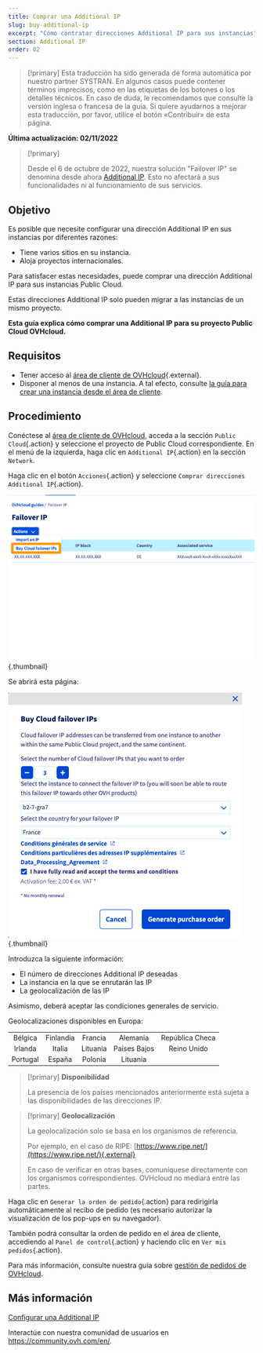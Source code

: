 ```yaml
---
title: Comprar una Additional IP
slug: buy-additional-ip
excerpt: "Cómo contratar direcciones Additional IP para sus instancias"
section: Additional IP
order: 02
---
```


> [!primary]
> Esta traducción ha sido generada de forma automática por nuestro partner SYSTRAN. En algunos casos puede contener términos imprecisos, como en las etiquetas de los botones o los detalles técnicos. En caso de duda, le recomendamos que consulte la versión inglesa o francesa de la guía. Si quiere ayudarnos a mejorar esta traducción, por favor, utilice el botón «Contribuir» de esta página.
>

**Última actualización: 02/11/2022**

> [!primary]
>
> Desde el 6 de octubre de 2022, nuestra solución "Failover IP" se denomina desde ahora [Additional IP](https://www.ovhcloud.com/es/network/additional-ip/). Esto no afectará a sus funcionalidades ni al funcionamiento de sus servicios.
>

## Objetivo

Es posible que necesite configurar una dirección Additional IP en sus instancias por diferentes razones:

- Tiene varios sitios en su instancia.
- Aloja proyectos internacionales.

Para satisfacer estas necesidades, puede comprar una dirección Additional IP para sus instancias Public Cloud.

Estas direcciones Additional IP solo pueden migrar a las instancias de un mismo proyecto.

**Esta guía explica cómo comprar una Additional IP para su proyecto Public Cloud OVHcloud.**


## Requisitos

- Tener acceso al [área de cliente de OVHcloud](https://ca.ovh.com/auth/?action=gotomanager&from=https://www.ovh.com/world/&ovhSubsidiary=ws){.external}.
- Disponer al menos de una instancia. A tal efecto, consulte [la guía para crear una instancia desde el área de cliente](../crear_una_instancia_desde_el_area_de_cliente_de_ovh/).

## Procedimiento

Conéctese al [área de cliente de OVHcloud](https://ca.ovh.com/auth/?action=gotomanager&from=https://www.ovh.com/world/&ovhSubsidiary=ws), acceda a la sección `Public Cloud`{.action} y seleccione el proyecto de Public Cloud correspondiente. 
En el menú de la izquierda, haga clic en `Additional IP`{.action} en la sección `Network`.

Haga clic en el botón `Acciones`{.action} y seleccione `Comprar direcciones Additional IP`{.action}.

![failoverIP](images/buyfailoverip1-2021.png){.thumbnail}

Se abrirá esta página:

![failoverIP](images/buyfailoverip2-2021.png){.thumbnail}

Introduzca la siguiente información:

* El número de direcciones Additional IP deseadas
* La instancia en la que se enrutarán las IP
* La geolocalización de las IP


Asimismo, deberá aceptar las condiciones generales de servicio.

Geolocalizaciones disponibles en Europa:

|          |          |          |           |                    |
|:--------:|:--------:|:--------:|:---------:|:------------------:|
| Bélgica | Finlandia |  Francia  | Alemania | República Checa |
|  Irlanda |  Italia  | Lituania |  Países Bajos |     Reino Unido    |
| Portugal |  España |  Polonia |  Lituania |                    |


> [!primary] **Disponibilidad**
> 
> La presencia de los países mencionados anteriormente
> está sujeta a las disponibilidades de las direcciones IP.
> 

> [!primary] **Geolocalización**
>
> La geolocalización solo se basa en los organismos de referencia.
> 
> Por ejemplo, en el caso de RIPE: [https://www.ripe.net/](https://www.ripe.net/){.external}
>
> En caso de verificar en otras bases, comuníquese directamente con los organismos correspondientes. OVHcloud no mediará entre las partes.

Haga clic en `Generar la orden de pedido`{.action} para redirigirla automáticamente al recibo de pedido (es necesario autorizar la visualización de los pop-ups en su navegador).

También podrá consultar la orden de pedido en el área de cliente, accediendo al `Panel de control`{.action} y haciendo clic en `Ver mis pedidos`{.action}.

Para más información, consulte nuestra guía sobre [gestión de pedidos de OVHcloud](https://docs.ovh.com/us/es/billing/gestionar-los-pedidos-en-ovh/).

## Más información

[Configurar una Additional IP](https://docs.ovh.com/us/es/public-cloud/publiccloud/network-services/configure-additional-ip/)

Interactúe con nuestra comunidad de usuarios en <https://community.ovh.com/en/>.
